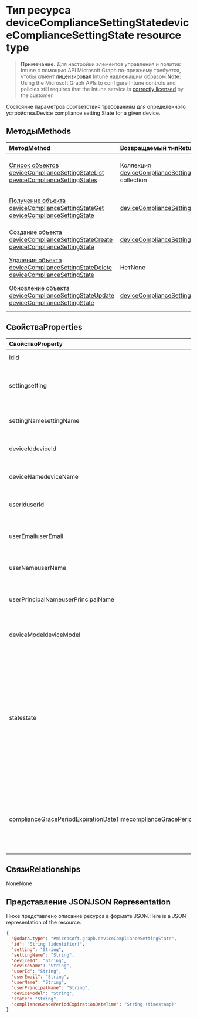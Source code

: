 # <a name="devicecompliancesettingstate-resource-type"></a><span data-ttu-id="9af7c-101">Тип ресурса deviceComplianceSettingState</span><span class="sxs-lookup"><span data-stu-id="9af7c-101">deviceComplianceSettingState resource type</span></span>

> <span data-ttu-id="9af7c-102">**Примечание.** Для настройки элементов управления и политик Intune с помощью API Microsoft Graph по-прежнему требуется, чтобы клиент [лицензировал](https://go.microsoft.com/fwlink/?linkid=839381) Intune надлежащим образом.</span><span class="sxs-lookup"><span data-stu-id="9af7c-102">**Note:** Using the Microsoft Graph APIs to configure Intune controls and policies still requires that the Intune service is [correctly licensed](https://go.microsoft.com/fwlink/?linkid=839381) by the customer.</span></span>

<span data-ttu-id="9af7c-103">Состояние параметров соответствия требованиям для определенного устройства.</span><span class="sxs-lookup"><span data-stu-id="9af7c-103">Device compliance setting State for a given device.</span></span>
## <a name="methods"></a><span data-ttu-id="9af7c-104">Методы</span><span class="sxs-lookup"><span data-stu-id="9af7c-104">Methods</span></span>
|<span data-ttu-id="9af7c-105">Метод</span><span class="sxs-lookup"><span data-stu-id="9af7c-105">Method</span></span>|<span data-ttu-id="9af7c-106">Возвращаемый тип</span><span class="sxs-lookup"><span data-stu-id="9af7c-106">Return Type</span></span>|<span data-ttu-id="9af7c-107">Описание</span><span class="sxs-lookup"><span data-stu-id="9af7c-107">Description</span></span>|
|:---|:---|:---|
|[<span data-ttu-id="9af7c-108">Список объектов deviceComplianceSettingState</span><span class="sxs-lookup"><span data-stu-id="9af7c-108">List deviceComplianceSettingStates</span></span>](../api/intune_deviceconfig_devicecompliancesettingstate_list.md)|<span data-ttu-id="9af7c-109">Коллекция [deviceComplianceSettingState](../resources/intune_deviceconfig_devicecompliancesettingstate.md)</span><span class="sxs-lookup"><span data-stu-id="9af7c-109">[deviceComplianceSettingState](../resources/intune_deviceconfig_devicecompliancesettingstate.md) collection</span></span>|<span data-ttu-id="9af7c-110">Список свойств и связей объектов [deviceComplianceSettingState](../resources/intune_deviceconfig_devicecompliancesettingstate.md).</span><span class="sxs-lookup"><span data-stu-id="9af7c-110">List properties and relationships of the [deviceComplianceSettingState](../resources/intune_deviceconfig_devicecompliancesettingstate.md) objects.</span></span>|
|[<span data-ttu-id="9af7c-111">Получение объекта deviceComplianceSettingState</span><span class="sxs-lookup"><span data-stu-id="9af7c-111">Get deviceComplianceSettingState</span></span>](../api/intune_deviceconfig_devicecompliancesettingstate_get.md)|[<span data-ttu-id="9af7c-112">deviceComplianceSettingState</span><span class="sxs-lookup"><span data-stu-id="9af7c-112">deviceComplianceSettingState</span></span>](../resources/intune_deviceconfig_devicecompliancesettingstate.md)|<span data-ttu-id="9af7c-113">Чтение свойств и связей объекта [deviceComplianceSettingState](../resources/intune_deviceconfig_devicecompliancesettingstate.md).</span><span class="sxs-lookup"><span data-stu-id="9af7c-113">Read properties and relationships of the [deviceComplianceSettingState](../resources/intune_deviceconfig_devicecompliancesettingstate.md) object.</span></span>|
|[<span data-ttu-id="9af7c-114">Создание объекта deviceComplianceSettingState</span><span class="sxs-lookup"><span data-stu-id="9af7c-114">Create deviceComplianceSettingState</span></span>](../api/intune_deviceconfig_devicecompliancesettingstate_create.md)|[<span data-ttu-id="9af7c-115">deviceComplianceSettingState</span><span class="sxs-lookup"><span data-stu-id="9af7c-115">deviceComplianceSettingState</span></span>](../resources/intune_deviceconfig_devicecompliancesettingstate.md)|<span data-ttu-id="9af7c-116">Создание объекта [deviceComplianceSettingState](../resources/intune_deviceconfig_devicecompliancesettingstate.md).</span><span class="sxs-lookup"><span data-stu-id="9af7c-116">Create a new [deviceComplianceSettingState](../resources/intune_deviceconfig_devicecompliancesettingstate.md) object.</span></span>|
|[<span data-ttu-id="9af7c-117">Удаление объекта deviceComplianceSettingState</span><span class="sxs-lookup"><span data-stu-id="9af7c-117">Delete deviceComplianceSettingState</span></span>](../api/intune_deviceconfig_devicecompliancesettingstate_delete.md)|<span data-ttu-id="9af7c-118">Нет</span><span class="sxs-lookup"><span data-stu-id="9af7c-118">None</span></span>|<span data-ttu-id="9af7c-119">Удаляет объект [deviceComplianceSettingState](../resources/intune_deviceconfig_devicecompliancesettingstate.md).</span><span class="sxs-lookup"><span data-stu-id="9af7c-119">Deletes a [deviceComplianceSettingState](../resources/intune_deviceconfig_devicecompliancesettingstate.md).</span></span>|
|[<span data-ttu-id="9af7c-120">Обновление объекта deviceComplianceSettingState</span><span class="sxs-lookup"><span data-stu-id="9af7c-120">Update deviceComplianceSettingState</span></span>](../api/intune_deviceconfig_devicecompliancesettingstate_update.md)|[<span data-ttu-id="9af7c-121">deviceComplianceSettingState</span><span class="sxs-lookup"><span data-stu-id="9af7c-121">deviceComplianceSettingState</span></span>](../resources/intune_deviceconfig_devicecompliancesettingstate.md)|<span data-ttu-id="9af7c-122">Обновление свойств объекта [deviceComplianceSettingState](../resources/intune_deviceconfig_devicecompliancesettingstate.md).</span><span class="sxs-lookup"><span data-stu-id="9af7c-122">Update the properties of a [deviceComplianceSettingState](../resources/intune_deviceconfig_devicecompliancesettingstate.md) object.</span></span>|

## <a name="properties"></a><span data-ttu-id="9af7c-123">Свойства</span><span class="sxs-lookup"><span data-stu-id="9af7c-123">Properties</span></span>
|<span data-ttu-id="9af7c-124">Свойство</span><span class="sxs-lookup"><span data-stu-id="9af7c-124">Property</span></span>|<span data-ttu-id="9af7c-125">Тип</span><span class="sxs-lookup"><span data-stu-id="9af7c-125">Type</span></span>|<span data-ttu-id="9af7c-126">Описание</span><span class="sxs-lookup"><span data-stu-id="9af7c-126">Description</span></span>|
|:---|:---|:---|
|<span data-ttu-id="9af7c-127">id</span><span class="sxs-lookup"><span data-stu-id="9af7c-127">id</span></span>|<span data-ttu-id="9af7c-128">String</span><span class="sxs-lookup"><span data-stu-id="9af7c-128">String</span></span>|<span data-ttu-id="9af7c-129">Ключ объекта</span><span class="sxs-lookup"><span data-stu-id="9af7c-129">Key of the entity</span></span>|
|<span data-ttu-id="9af7c-130">setting</span><span class="sxs-lookup"><span data-stu-id="9af7c-130">setting</span></span>|<span data-ttu-id="9af7c-131">String</span><span class="sxs-lookup"><span data-stu-id="9af7c-131">String</span></span>|<span data-ttu-id="9af7c-132">Имя класса параметров и свойства.</span><span class="sxs-lookup"><span data-stu-id="9af7c-132">The setting class name and property name.</span></span>|
|<span data-ttu-id="9af7c-133">settingName</span><span class="sxs-lookup"><span data-stu-id="9af7c-133">settingName</span></span>|<span data-ttu-id="9af7c-134">String</span><span class="sxs-lookup"><span data-stu-id="9af7c-134">String</span></span>|<span data-ttu-id="9af7c-135">Имя параметра в отчете</span><span class="sxs-lookup"><span data-stu-id="9af7c-135">The Setting Name that is being reported</span></span>|
|<span data-ttu-id="9af7c-136">deviceId</span><span class="sxs-lookup"><span data-stu-id="9af7c-136">deviceId</span></span>|<span data-ttu-id="9af7c-137">String</span><span class="sxs-lookup"><span data-stu-id="9af7c-137">String</span></span>|<span data-ttu-id="9af7c-138">ИД устройства в отчете</span><span class="sxs-lookup"><span data-stu-id="9af7c-138">The Device Id that is being reported</span></span>|
|<span data-ttu-id="9af7c-139">deviceName</span><span class="sxs-lookup"><span data-stu-id="9af7c-139">deviceName</span></span>|<span data-ttu-id="9af7c-140">String</span><span class="sxs-lookup"><span data-stu-id="9af7c-140">String</span></span>|<span data-ttu-id="9af7c-141">Имя устройства в отчете</span><span class="sxs-lookup"><span data-stu-id="9af7c-141">The Device Name that is being reported</span></span>|
|<span data-ttu-id="9af7c-142">userId</span><span class="sxs-lookup"><span data-stu-id="9af7c-142">userId</span></span>|<span data-ttu-id="9af7c-143">String</span><span class="sxs-lookup"><span data-stu-id="9af7c-143">String</span></span>|<span data-ttu-id="9af7c-144">ИД пользователя в отчете</span><span class="sxs-lookup"><span data-stu-id="9af7c-144">The user Id that is being reported</span></span>|
|<span data-ttu-id="9af7c-145">userEmail</span><span class="sxs-lookup"><span data-stu-id="9af7c-145">userEmail</span></span>|<span data-ttu-id="9af7c-146">String</span><span class="sxs-lookup"><span data-stu-id="9af7c-146">String</span></span>|<span data-ttu-id="9af7c-147">Электронный адрес пользователя в отчете</span><span class="sxs-lookup"><span data-stu-id="9af7c-147">The User email address that is being reported</span></span>|
|<span data-ttu-id="9af7c-148">userName</span><span class="sxs-lookup"><span data-stu-id="9af7c-148">userName</span></span>|<span data-ttu-id="9af7c-149">String</span><span class="sxs-lookup"><span data-stu-id="9af7c-149">String</span></span>|<span data-ttu-id="9af7c-150">Имя пользователя в отчете</span><span class="sxs-lookup"><span data-stu-id="9af7c-150">The User Name that is being reported</span></span>|
|<span data-ttu-id="9af7c-151">userPrincipalName</span><span class="sxs-lookup"><span data-stu-id="9af7c-151">userPrincipalName</span></span>|<span data-ttu-id="9af7c-152">String</span><span class="sxs-lookup"><span data-stu-id="9af7c-152">String</span></span>|<span data-ttu-id="9af7c-153">Имя участника-пользователя в отчете</span><span class="sxs-lookup"><span data-stu-id="9af7c-153">The User PrincipalName that is being reported</span></span>|
|<span data-ttu-id="9af7c-154">deviceModel</span><span class="sxs-lookup"><span data-stu-id="9af7c-154">deviceModel</span></span>|<span data-ttu-id="9af7c-155">String</span><span class="sxs-lookup"><span data-stu-id="9af7c-155">String</span></span>|<span data-ttu-id="9af7c-156">Модель устройства в отчете</span><span class="sxs-lookup"><span data-stu-id="9af7c-156">The device model that is being reported</span></span>|
|<span data-ttu-id="9af7c-157">state</span><span class="sxs-lookup"><span data-stu-id="9af7c-157">state</span></span>|[<span data-ttu-id="9af7c-158">complianceStatus</span><span class="sxs-lookup"><span data-stu-id="9af7c-158">complianceStatus</span></span>](../resources/intune_shared_compliancestatus.md)|<span data-ttu-id="9af7c-159">Соответствие требованиям состояние параметра.</span><span class="sxs-lookup"><span data-stu-id="9af7c-159">The compliance state of the setting.</span></span> <span data-ttu-id="9af7c-160">Возможные значения: `unknown`, `notApplicable`, `compliant`, `remediated`, `nonCompliant`, `error`, `conflict`, `notAssigned`.</span><span class="sxs-lookup"><span data-stu-id="9af7c-160">Possible values are: `unknown`, `notApplicable`, `compliant`, `remediated`, `nonCompliant`, `error`, `conflict`, `notAssigned`.</span></span>|
|<span data-ttu-id="9af7c-161">complianceGracePeriodExpirationDateTime</span><span class="sxs-lookup"><span data-stu-id="9af7c-161">complianceGracePeriodExpirationDateTime</span></span>|<span data-ttu-id="9af7c-162">DateTimeOffset</span><span class="sxs-lookup"><span data-stu-id="9af7c-162">DateTimeOffset</span></span>|<span data-ttu-id="9af7c-163">Дата и время истечения льготного периода соответствия требования для устройства</span><span class="sxs-lookup"><span data-stu-id="9af7c-163">The DateTime when device compliance grace period expires</span></span>|

## <a name="relationships"></a><span data-ttu-id="9af7c-164">Связи</span><span class="sxs-lookup"><span data-stu-id="9af7c-164">Relationships</span></span>
<span data-ttu-id="9af7c-165">None</span><span class="sxs-lookup"><span data-stu-id="9af7c-165">None</span></span>
## <a name="json-representation"></a><span data-ttu-id="9af7c-166">Представление JSON</span><span class="sxs-lookup"><span data-stu-id="9af7c-166">JSON Representation</span></span>
<span data-ttu-id="9af7c-167">Ниже представлено описание ресурса в формате JSON.</span><span class="sxs-lookup"><span data-stu-id="9af7c-167">Here is a JSON representation of the resource.</span></span>
<!-- {
  "blockType": "resource",
  "keyProperty": "id",
  "@odata.type": "microsoft.graph.deviceComplianceSettingState"
}
-->
``` json
{
  "@odata.type": "#microsoft.graph.deviceComplianceSettingState",
  "id": "String (identifier)",
  "setting": "String",
  "settingName": "String",
  "deviceId": "String",
  "deviceName": "String",
  "userId": "String",
  "userEmail": "String",
  "userName": "String",
  "userPrincipalName": "String",
  "deviceModel": "String",
  "state": "String",
  "complianceGracePeriodExpirationDateTime": "String (timestamp)"
}
```



